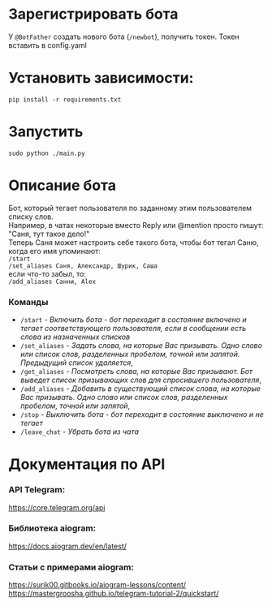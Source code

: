 # Зарегистрировать бота

У `@BotFather` создать нового бота (`/newbot`), получить токен.
Токен вставить в config.yaml

# Установить зависимости:
```pip install -r requirements.txt```

# Запустить
```sudo python ./main.py```

# Описание бота

Бот, который тегает пользователя по заданному этим пользователем списку слов.  
Например, в чатах некоторые вместо Reply или @mention просто пишут: "Саня, тут такое дело!"  
Теперь Саня может настроить себе такого бота, чтобы бот тегал Саню, когда его имя упоминают:  
`/start`  
`/set_aliases Саня, Александр, Шурик, Саша`  
если что-то забыл, то:  
`/add_aliases Санни, Alex`  

### Команды
+ `/start` - _Включить бота - бот переходит в состояние *включено* и тегает соответствующего пользователя, если в сообщении есть слова из назначенных списков_
+ `/set_aliases` - _Задать слова, на которые Вас призывать. Одно слово или список слов, разделенных пробелом, точной или запятой. Предыдущий список удаляется_,
+ `/get_aliases` - _Посмотреть слова, на которые Вас призывают. Бот выведет список призывающих слов для спросившего пользователя_,
+ `/add_aliases` - _Добавить в существующий список слова, на которые Вас призывать. Одно слово или список слов, разделенных пробелом, точной или запятой_,
+ `/stop` - _Выключить бота - бот переходит в состояние *выключено* и не тегает_
+ `/leave_chat` - _Убрать бота из чата_

# Документация по API

### API Telegram:
https://core.telegram.org/api

### Библиотека aiogram:
https://docs.aiogram.dev/en/latest/

### Статьи с примерами aiogram:
https://surik00.gitbooks.io/aiogram-lessons/content/  
https://mastergroosha.github.io/telegram-tutorial-2/quickstart/  
